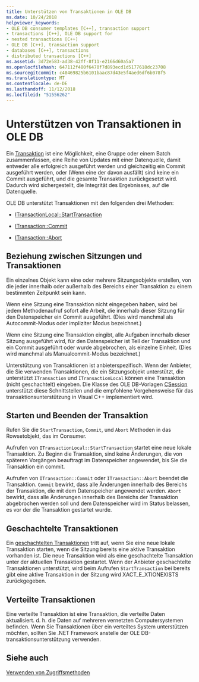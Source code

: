 ```yaml
---
title: Unterstützen von Transaktionen in OLE DB
ms.date: 10/24/2018
helpviewer_keywords:
- OLE DB consumer templates [C++], transaction support
- transactions [C++], OLE DB support for
- nested transactions [C++]
- OLE DB [C++], transaction support
- databases [C++], transactions
- distributed transactions [C++]
ms.assetid: 3d72e583-ad38-42ff-8f11-e2166d60a5a7
ms.openlocfilehash: 647112f480f6470f7d893ecd1d5177618dc23708
ms.sourcegitcommit: c40469825b6101baac87d43e5f4aed6df6b078f5
ms.translationtype: MT
ms.contentlocale: de-DE
ms.lasthandoff: 11/12/2018
ms.locfileid: "51556262"
---
```

# <a name="supporting-transactions-in-ole-db"></a>Unterstützen von Transaktionen in OLE DB

Ein [Transaktion](../../data/transactions-mfc-data-access.md) ist eine Möglichkeit, eine Gruppe oder einem Batch zusammenfassen, eine Reihe von Updates mit einer Datenquelle, damit entweder alle erfolgreich ausgeführt werden und gleichzeitig ein Commit ausgeführt werden, oder (Wenn eine der davon ausfällt) sind keine ein Commit ausgeführt, und die gesamte Transaktion zurückgesetzt wird. Dadurch wird sichergestellt, die Integrität des Ergebnisses, auf die Datenquelle.

OLE DB unterstützt Transaktionen mit den folgenden drei Methoden:

- [ITransactionLocal::StartTransaction](https://docs.microsoft.com/previous-versions/windows/desktop/ms709786(v=vs.85))

- [ITransaction::Commit](https://docs.microsoft.com/previous-versions/windows/desktop/ms713008(v=vs.85))

- [ITransaction::Abort](https://docs.microsoft.com/previous-versions/windows/desktop/ms709833(v=vs.85))

## <a name="relationship-of-sessions-and-transactions"></a>Beziehung zwischen Sitzungen und Transaktionen

Ein einzelnes Objekt kann eine oder mehrere Sitzungsobjekte erstellen, von die jeder innerhalb oder außerhalb des Bereichs einer Transaktion zu einem bestimmten Zeitpunkt sein kann.

Wenn eine Sitzung eine Transaktion nicht eingegeben haben, wird bei jedem Methodenaufruf sofort alle Arbeit, die innerhalb dieser Sitzung für den Datenspeicher ein Commit ausgeführt. (Dies wird manchmal als Autocommit-Modus oder impliziter Modus bezeichnet.)

Wenn eine Sitzung eine Transaktion eingibt, alle Aufgaben innerhalb dieser Sitzung ausgeführt wird, für den Datenspeicher ist Teil der Transaktion und ein Commit ausgeführt oder wurde abgebrochen, als einzelne Einheit. (Dies wird manchmal als Manualcommit-Modus bezeichnet.)

Unterstützung von Transaktionen ist anbieterspezifisch. Wenn der Anbieter, die Sie verwenden Transaktionen, die ein Sitzungsobjekt unterstützt, die unterstützt `ITransaction` und `ITransactionLocal` können eine Transaktion (nicht geschachtelt) eingeben. Die Klasse des OLE DB-Vorlagen [CSession](../../data/oledb/csession-class.md) unterstützt diese Schnittstellen und die empfohlene Vorgehensweise für das transaktionsunterstützung in Visual C++ implementiert wird.

## <a name="starting-and-ending-the-transaction"></a>Starten und Beenden der Transaktion

Rufen Sie die `StartTransaction`, `Commit`, und `Abort` Methoden in das Rowsetobjekt, das im Consumer.

Aufrufen von `ITransactionLocal::StartTransaction` startet eine neue lokale Transaktion. Zu Beginn die Transaktion, sind keine Änderungen, die von späteren Vorgängen beauftragt im Datenspeicher angewendet, bis Sie die Transaktion ein commit.

Aufrufen von `ITransaction::Commit` oder `ITransaction::Abort` beendet die Transaktion. `Commit` bewirkt, dass alle Änderungen innerhalb des Bereichs der Transaktion, die mit dem Datenspeicher angewendet werden. `Abort` bewirkt, dass alle Änderungen innerhalb des Bereichs der Transaktion abgebrochen werden soll und dem Datenspeicher wird im Status belassen, es vor der die Transaktion gestartet wurde.

## <a name="nested-transactions"></a>Geschachtelte Transaktionen

Ein [geschachtelten Transaktionen](https://docs.microsoft.com/previous-versions/windows/desktop/ms716985(v=vs.85)) tritt auf, wenn Sie eine neue lokale Transaktion starten, wenn die Sitzung bereits eine aktive Transaktion vorhanden ist. Die neue Transaktion wird als eine geschachtelte Transaktion unter der aktuellen Transaktion gestartet. Wenn der Anbieter geschachtelte Transaktionen unterstützt, wird beim Aufrufen `StartTransaction` bei bereits gibt eine aktive Transaktion in der Sitzung wird XACT_E_XTIONEXISTS zurückgegeben.

## <a name="distributed-transactions"></a>Verteilte Transaktionen

Eine verteilte Transaktion ist eine Transaktion, die verteilte Daten aktualisiert. d. h. die Daten auf mehreren vernetzten Computersystemen befinden. Wenn Sie Transaktionen über ein verteiltes System unterstützen möchten, sollten Sie .NET Framework anstelle der OLE DB-transaktionsunterstützung verwenden.

## <a name="see-also"></a>Siehe auch

[Verwenden von Zugriffsmethoden](../../data/oledb/using-accessors.md)